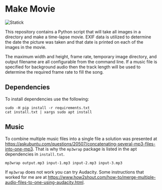 # Make Movie

![Statick](https://github.com/tdenewiler/make_movie/workflows/Statick/badge.svg)

This repository contains a Python script that will take all images in a directory and make a time-lapse movie.
EXIF data is utilized to determine the date the picture was taken and that date is printed on each of the images in
the movie.

The maximum width and height, frame rate, temporary image directory, and output filename are all configurable from
the command line.
If a music file is specified for background audio then the track length will be used to determine the required frame
rate to fill the song.

## Dependencies

To install dependencies use the following:

```shell
sudo -H pip install -r requirements.txt
cat install.txt | xargs sudo apt install
```

## Music

To combine multiple music files into a single file a solution was presented at
<https://askubuntu.com/questions/20507/concatenating-several-mp3-files-into-one-mp3>.
That is why the `mp3wrap` package is listed in the apt dependencies in `install.txt`.

```shell
mp3wrap output.mp3 input-1.mp3 input-2.mp3 input-3.mp3
```

If `mp3wrap` does not work you can try Audacity.
Some instructions that worked for me are at
<https://www.how2shout.com/how-to/merge-multiple-audio-files-to-one-using-audacity.html>.
